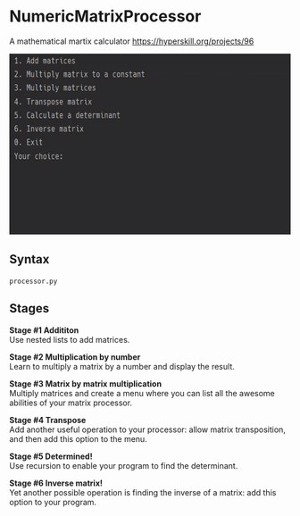 # NumericMatrixProcessor
A mathematical martix calculator
https://hyperskill.org/projects/96

<img src="https://github.com/ishwarjagdale/NumericMatrixProcessor/blob/master/demonstration.gif" width="640" height="324"/>

## Syntax
```
processor.py
```

## Stages
**Stage #1 Addititon**  
Use nested lists to add matrices.

**Stage #2 Multiplication by number**  
Learn to multiply a matrix by a number and display the result.

**Stage #3 Matrix by matrix multiplication**  
Multiply matrices and create a menu where you can list all the awesome abilities of your matrix processor.

**Stage #4 Transpose**  
Add another useful operation to your processor: allow matrix transposition, and then add this option to the menu.

**Stage #5 Determined!**  
Use recursion to enable your program to find the determinant.

**Stage #6 Inverse matrix!**  
Yet another possible operation is finding the inverse of a matrix: add this option to your program.
